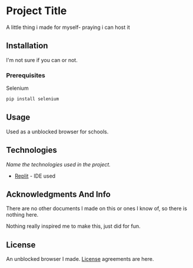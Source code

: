 # Project Title
A little thing i made for myself- praying i can host it

## Installation

I'm not sure if you can or not.

### Prerequisites

Selenium
```bash
pip install selenium
```

## Usage

Used as a unblocked browser for schools.



## Technologies

_Name the technologies used in the project._ 
* [Replit](https://replit.com/) - IDE used

## Acknowledgments And Info

There are no other documents I made on this or ones I know of, so there is nothing here.

Nothing really inspired me to make this, just did for fun.

## License
An unblocked browser I made. [License](https://choosealicense.com/licenses/agpl-3.0/) agreements are here.
